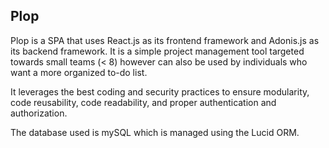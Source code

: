 ## Plop

Plop is a SPA that uses React.js as its frontend framework and Adonis.js as its backend framework. It is a simple project management tool targeted towards small teams (< 8) however can also be used by individuals who want a more organized to-do list.

It leverages the best coding and security practices to ensure modularity, code reusability, code readability, and proper authentication and authorization.

The database used is mySQL which is managed using the Lucid ORM.
